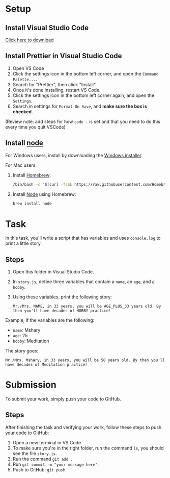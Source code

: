# Setup

## Install Visual Studio Code

[Click here to download](https://code.visualstudio.com/download)

## Install Prettier in Visual Studio Code

1. Open VS Code
2. Click the settings icon in the bottom left corner, and open the `Command Palette...`.
3. Search for "Prettier", then click "Install".
4. Once it's done installing, restart VS Code.
5. Click the settings icon in the bottom left corner again, and open the `Settings`.
6. Search in settings for `Format On Save`, and **make sure the box is checked**.

(Review note: add steps for how `code .` is set and that you need to do this every time you quit VSCode)

## Install [node](https://nodejs.org/en/download/)

For Windows users, install by downloading the [Windows installer](https://nodejs.org/dist/v12.16.3/node-v12.16.3-x64.msi).

For Mac users:

1. Install [Homebrew](https://brew.sh/):
   ```bash
   /bin/bash -c "$(curl -fsSL https://raw.githubusercontent.com/Homebrew/install/master/install.sh)"
   ```
2. Install [Node]() using Homebrew:
   ```bash
   brew install node
   ```

# Task

In this task, you'll write a script that has variables and uses `console.log` to print a little story.

## Steps

1. Open this folder in Visual Studio Code.
2. In `story.js`, define three variables that contain a `name`, an `age`, and a `hobby`.
3. Using these variables, print the following story:

   ```
   Mr./Mrs. NAME, in 33 years, you will be AGE_PLUS_33 years old. By then you'll have decades of HOBBY practice!
   ```

Example, if the variables are the following:

- `name`: Mshary
- `age`: 25
- `hobby`: Meditation

The story goes:

```
Mr./Mrs. Mshary, in 33 years, you will be 58 years old. By then you'll have decades of Meditation practice!
```

# Submission

To submit your work, simply push your code to GitHub.

## Steps

After finishing the task and verifying your work, follow these steps to push your code to GitHub:

1. Open a new terminal in VS Code.
2. To make sure you're in the right folder, run the command `ls`, you should see the file `story.js`.
3. Run the command `git add .`
4. Run `git commit -m "your message here"`.
5. Push to GitHub: `git push`.
